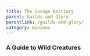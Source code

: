 ```yaml
---
title: The Savage Bestiary
parent: Guilds and Glory
parentlink: /guilds-and-glory/
category: minions
---
```


### A Guide to Wild Creatures
